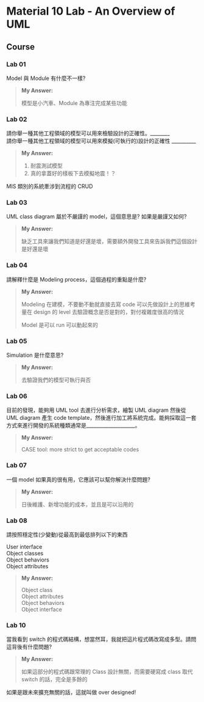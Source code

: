 # Material 10 Lab - An Overview of UML <!-- omit in toc -->

## Course

### Lab 01

Model 與 Module 有什麼不一樣?

> **My Answer:**
> 
> 模型是小汽車、Module 為專注完成某些功能

### Lab 02

請你舉一種其他工程領域的模型可以用來檢驗設計的正確性。________  
請你舉一種其他工程領域的模型可以用來模擬(可執行的)設計的正確性 __________  

> **My Answer:**
>
> 1. 耐震測試模型
> 2. 真的拿蓋好的樣板下去模擬地震！？

MIS 類別的系統牽涉到流程的 CRUD

### Lab 03

UML class diagram 屬於不嚴謹的 model，這個意思是? 如果是嚴謹又如何?

> **My Answer:**
> 
> 缺乏工具來讓我們知道是好還是壞，需要額外開發工具來告訴我們這個設計是好還是壞

### Lab 04

請解釋什麼是 Modeling process，這個過程的重點是什麼?

> **My Answer:**
> 
> Modeling 在建模，不要動不動就直接去寫 code 可以先做設計上的思維考量在 design 的 level 去驗證概念是否是對的，對付複雜度很高的情況
> 
> Model 是可以 run 可以動起來的

### Lab 05

Simulation 是什麼意思?

> **My Answer:**
>
> 去驗證我們的模型可執行與否

### Lab 06

目前的發現，能夠用 UML tool 去進行分析需求，繪製 UML diagram 然後從 UML diagram 產生 code template，然後進行加工將系統完成。能夠採取這一套方式來進行開發的系統種類通常是____________________。

> **My Answer:**
>
> CASE tool: more strict to get acceptable codes

### Lab 07

一個 model 如果真的很有用，它應該可以幫你解決什麼問題?

> **My Answer:**
>
> 日後維護、新增功能的成本，並且是可以沿用的

### Lab 08

請按照穩定性(少變動)從最高到最低排列以下的東西

User interface  
Object classes  
Object behaviors  
Object attributes  

> **My Answer:**
>
> Object class  
> Object attributes  
> Object behaviors  
> Object interface

### Lab 10

當我看到 switch 的程式碼結構，想當然耳，我就把這片程式碼改寫成多型。請問這背後有什麼問題?

> **My Answer:**
>
> 如果這部分的程式碼跟常理的 Class 設計無關，而需要硬寫成 class 取代 switch 的話，完全是多餘的

如果是跟未來擴充無關的話，這就叫做 over designed!